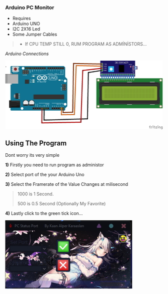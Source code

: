 ### Arduino PC Monitor

- Requires
- Arduino UNO
- I2C 2X16 Led
- Some Jumper Cables
> - If CPU TEMP STILL 0, RUM PROGRAM AS ADMİNİSTORS...

*Arduino Connections*

![](https://github.com/KaanAlper/Arduino-PC-Status/blob/main/Arduino%20Code/Arduino%20Connections.png)

## Using The Program

Dont worry its very simple

**1)** Firstly you need to run program as administor

**2)** Select port of the your Arduino Uno

**3)** Select the Framerate of the Value Changes at milisecond

> 1000 is 1 Second.
> 
> 500 is 0.5 Second (Optionally My Favorite)

**4)** Lastly click to the green tick icon...

![](https://github.com/KaanAlper/Arduino-PC-Status/blob/main/Program%20Code/resim_2022-10-13_201135864.png)
